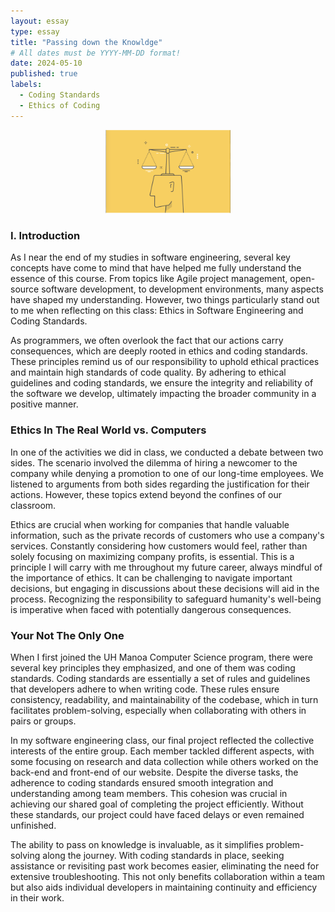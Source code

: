 ```yaml
---
layout: essay
type: essay
title: "Passing down the Knowldge"
# All dates must be YYYY-MM-DD format!
date: 2024-05-10
published: true
labels:
  - Coding Standards
  - Ethics of Coding
---
```


<div style="text-align: center;">
    <img src="../img/Ethics.png" width="200">
</div>

### I. Introduction

As I near the end of my studies in software engineering, several key concepts 
have come to mind that have helped me fully understand the essence of this
course. From topics like Agile project management, open-source software 
development, to development environments, many aspects have shaped my 
understanding. However, two things particularly stand out to me when 
reflecting on this class: Ethics in Software Engineering and Coding Standards.

As programmers, we often overlook the fact that our actions carry consequences, 
which are deeply rooted in ethics and coding standards. These principles remind
us of our responsibility to uphold ethical practices and maintain high standards
of code quality. By adhering to ethical guidelines and coding standards, we ensure 
the integrity and reliability of the software we develop, ultimately impacting 
the broader community in a positive manner.

### Ethics In The Real World vs. Computers

In one of the activities we did in class, we conducted a debate between two sides. 
The scenario involved the dilemma of hiring a newcomer to the company while denying 
a promotion to one of our long-time employees. We listened to arguments from both 
sides regarding the justification for their actions. However, these topics extend 
beyond the confines of our classroom.

Ethics are crucial when working for companies that handle valuable information, 
such as the private records of customers who use a company's services. Constantly 
considering how customers would feel, rather than solely focusing on maximizing 
company profits, is essential. This is a principle I will carry with me throughout 
my future career, always mindful of the importance of ethics. It can be challenging 
to navigate important decisions, but engaging in discussions about these decisions 
will aid in the process. Recognizing the responsibility to safeguard humanity's
well-being is imperative when faced with potentially dangerous consequences.

### Your Not The Only One

When I first joined the UH Manoa Computer Science program, there were several key 
principles they emphasized, and one of them was coding standards. Coding standards
are essentially a set of rules and guidelines that developers adhere to when 
writing code. These rules ensure consistency, readability, and maintainability 
of the codebase, which in turn facilitates problem-solving, especially when 
collaborating with others in pairs or groups.

In my software engineering class, our final project reflected the collective 
interests of the entire group. Each member tackled different aspects, with some 
focusing on research and data collection while others worked on the back-end 
and front-end of our website. Despite the diverse tasks, the adherence to coding
standards ensured smooth integration and understanding among team members. 
This cohesion was crucial in achieving our shared goal of completing the project 
efficiently. Without these standards, our project could have faced delays or 
even remained unfinished.

The ability to pass on knowledge is invaluable, as it simplifies problem-solving 
along the journey. With coding standards in place, seeking assistance or 
revisiting past work becomes easier, eliminating the need for extensive 
troubleshooting. This not only benefits collaboration within a team but also 
aids individual developers in maintaining continuity and efficiency in their work.


